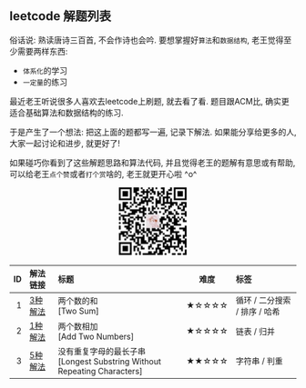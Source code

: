 ## leetcode 解题列表

俗话说: 熟读唐诗三百首, 不会作诗也会吟. 要想掌握好`算法`和`数据结构`, 老王觉得至少需要两样东西:

* `体系化`的学习
* `一定量`的练习

最近老王听说很多人喜欢去leetcode上刷题, 就去看了看. 题目跟ACM比, 确实更适合基础算法和数据结构的练习.

于是产生了一个想法: 把这上面的题都写一遍, 记录下解法. 如果能分享给更多的人, 大家一起讨论和进步, 就更好了!

如果碰巧你看到了这些解题思路和算法代码, 并且觉得老王的题解有意思或有帮助, 可以给老王`点个赞`或者`打个赏`啥的, 老王就更开心啦 ^o^

<div align="center"><img src="https://github.com/simplemain/leetcode/blob/master/qrcode_pay.min.jpg" width="120" height="120" /></div>


| ID | 解法链接 |    标题   |  难度  |    标签   |
|---:|:-------|:----------|:-----:|:----------|
| 1 | [3种解法](https://github.com/simplemain/leetcode/blob/master/1/analysis.md) |  两个数的和 <br/>[Two Sum] | ★☆☆☆☆ | 循环 / 二分搜索 / 排序 / 哈希 |
| 2 | [1种解法](https://github.com/simplemain/leetcode/blob/master/2/analysis.md) |  两个数相加 <br/>[Add Two Numbers] | ★☆☆☆☆ | 链表 / 归并 |
| 3 | [5种解法](https://github.com/simplemain/leetcode/blob/master/3/analysis.md) |  没有重复字母的最长子串 <br/>[Longest Substring Without Repeating Characters] | ★★☆☆☆ | 字符串 / 判重 |



